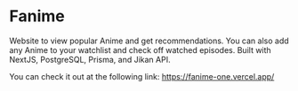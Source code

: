 # Fanime

Website to view popular Anime and get recommendations. You can also add any Anime to your watchlist and check off watched episodes. Built with NextJS, PostgreSQL, Prisma, and Jikan API.

You can check it out at the following link: https://fanime-one.vercel.app/
